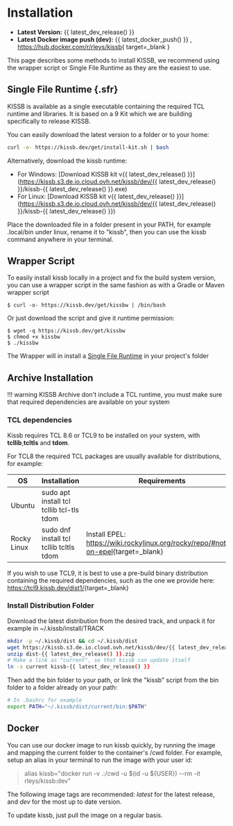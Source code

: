 # Installation

- **Latest Version:** {{ latest_dev_release() }}
- **Latest Docker image push (dev):** {{ latest_docker_push() }} , <https://hub.docker.com/r/rleys/kissb>{ target=_blank }

This page describes some methods to install KISSB, we recommend using the wrapper script or Single File Runtime as they are the easiest to use.




## Single File Runtime {.sfr}

KISSB is available as a single executable containing the required TCL runtime and libraries.
It is based on a 9 Kit which we are building specifically to release KISSB.

You can easily download the latest version to a folder or to your home:

```bash
curl -o- https://kissb.dev/get/install-kit.sh | bash
```

Alternatively, download the kissb runtime:

- For Windows: [Download KISSB kit v{{ latest_dev_release() }}](https://kissb.s3.de.io.cloud.ovh.net/kissb/dev/{{ latest_dev_release() }}/kissb-{{ latest_dev_release() }}.exe)
- For Linux:   [Download KISSB kit v{{ latest_dev_release() }}](https://kissb.s3.de.io.cloud.ovh.net/kissb/dev/{{ latest_dev_release() }}/kissb-{{ latest_dev_release() }})

Place the downloaded file in a folder present in your PATH, for example .local/bin under linux, rename it to "kissb", then you can use the kissb command anywhere in your terminal.

## Wrapper Script

To easily install kissb locally in a project and fix the build system version, you can use a wrapper script in the same fashion as with a Gradle or Maven wrapper script

```console
$ curl -o- https://kissb.dev/get/kissbw | /bin/bash
```

Or just download the script and give it runtime permission:

~~~console
$ wget -q https://kissb.dev/get/kissbw
$ chmod +x kissbw
$ ./kissbw
~~~

The Wrapper will in install a [Single File Runtime](#sfr) in your project's folder

## Archive Installation

!!! warning
    KISSB Archive don't include a TCL runtime, you must make sure that required dependencies are available on your system


### TCL dependencies

Kissb requires TCL 8.6 or TCL9 to be installed on your system, with **tcllib**,**tcltls** and **tdom**.

For TCL8  the required TCL packages are usually available for distributions, for example:

| OS | Installation | Requirements |
|----|--------------| ------------- |
| Ubuntu | sudo apt install tcl tcllib tcl-tls tdom | |
| Rocky Linux | sudo dnf install tcl tcllib tcltls tdom | Install EPEL: <https://wiki.rockylinux.org/rocky/repo/#notes-on-epel>{target=_blank} |

If you wish to use TCL9, it is best to use a pre-build binary distribution containing the required dependencies, such as the one we provide here: <https://tcl9.kissb.dev/dist1/>{target=_blank}


### Install Distribution Folder

Download the latest distribution from the desired track, and unpack it for example in ~/.kissb/install/TRACK

~~~bash
mkdir -p ~/.kissb/dist && cd ~/.kissb/dist
wget https://kissb.s3.de.io.cloud.ovh.net/kissb/dev/{{ latest_dev_release() }}/dist-{{ latest_dev_release() }}.zip
unzip dist-{{ latest_dev_release() }}.zip
# Make a link as "current", so that kissb can update itself
ln -s current kissb-{{ latest_dev_release() }}
~~~

Then add the bin folder to your path, or link the "kissb" script from the bin folder to a folder already on your path:

~~~bash
# In .bashrc for example
export PATH="~/.kissb/dist/current/bin:$PATH"
~~~

## Docker

You can use our docker image to run kissb quickly, by running the image and mapping the current folder to the container's /cwd folder.
For example, setup an alias in your terminal to run the image with your user id:

> alias kissb="docker run -v .:/cwd -u $(id -u ${USER}) --rm -it rleys/kissb:dev"

The following image tags are recommended: *latest* for the latest release, and *dev* for the most up to date version.

To update kissb, just pull the image on a regular basis.
